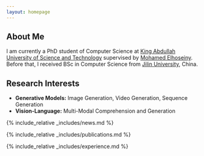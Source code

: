 ```yaml
---
layout: homepage
---
```


## About Me

I am currently a PhD student of Computer Science at [King Abdullah University of Science and Technology](https://cemse.kaust.edu.sa/) supervised by [Mohamed Elhoseiny](https://cemse.kaust.edu.sa/people/person/mohamed-elhoseiny). Before that, I received BSc in Computer Science from [Jilin University](https://www.jlu.edu.cn/), China.

## Research Interests

- **Generative Models:** Image Generation, Video Generation, Sequence Generation
- **Vision-Language:** Multi-Modal Comprehension and Generation

{% include_relative _includes/news.md %}

{% include_relative _includes/publications.md %}

{% include_relative _includes/experience.md %}